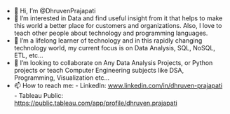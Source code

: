 - 👋 Hi, I’m @DhruvenPrajapati
- 👀 I’m interested in Data and find useful insight from it that helps to make this world a better place for customers and organizations.
  Also, I love to teach other people about technology and programming languages.
- 🌱 I’m a lifelong learner of technology and in this rapidly changing technology world, my current focus is on Data Analysis, SQL, NoSQL, ETL, etc...
- 💞️ I’m looking to collaborate on Any Data Analysis Projects, or Python projects or teach Computer Engineering subjects like DSA, Programming, Visualization etc...
- 📫 How to reach me:
                  - LinkedIn: www.linkedin.com/in/dhruven-prajapati
                  - Tableau Public: https://public.tableau.com/app/profile/dhruven.prajapati 

<!---
DhruvenPrajapati/DhruvenPrajapati is a ✨ special ✨ repository because its `README.md` (this file) appears on your GitHub profile.
You can click the Preview link to take a look at your changes.
--->

